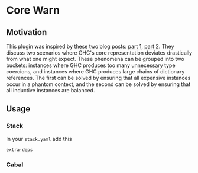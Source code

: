 # Core Warn

## Motivation

This plugin was inspired by these two blog posts: [part
1](https://well-typed.com/blog/2021/08/large-records/), [part
2](https://well-typed.com/blog/2021/10/large-records-part-2/). They discuss two scenarios where GHC's core representation deviates drastically from what one might expect. These phenomena can be grouped into two buckets: instances where GHC produces too many unnecessary type coercions, and instances where GHC produces large chains of dictionary references. The first can be solved by ensuring that all expensive instances occur in a phantom context, and the second can be solved by ensuring that all inductive instances are balanced.

## Usage

### Stack

In your `stack.yaml` add this

```
extra-deps
```

### Cabal
